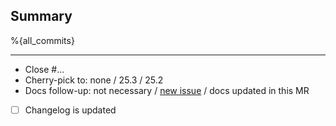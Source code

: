 ## Summary

%{all_commits}

<!--
Reminder:
- Ensure proposed changes are tested in CI
- Ensure docstrings and comments are up to date
- Update changelog if you want a mention in release notes
-->

---

- Close #...
- Cherry-pick to: none / 25.3 / 25.2
- Docs follow-up: not necessary / [new issue](https://git.picodata.io/core/picodata/-/issues/new?issuable_template=followup) / docs updated in this MR
- [ ] Changelog is updated

<!--
- Follow-up for !...
- Depends on !...
- See also ...
-->
